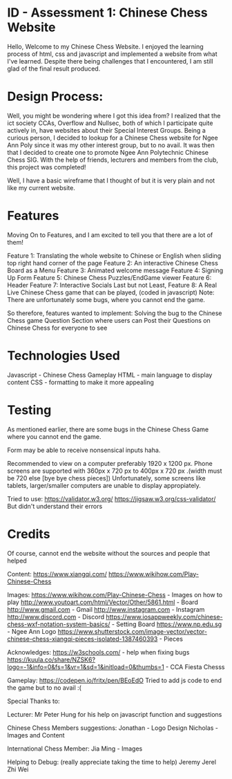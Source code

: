 <!-- Project Documentation -->
# ID - Assessment 1: Chinese Chess Website
Hello, Welcome to my Chinese Chess Website. I enjoyed the learning process of html, css and javascript and implemented a website from what I've learned. Despite there being challenges that I encountered, I am still glad of the final result produced.

# Design Process:
Well, you might be wondering where I got this idea from? I realized that the ict society CCAs, Overflow and Nullsec, both of which I participate quite actively in, have websites about their Special Interest Groups. Being a curious person, I decided to lookup for a Chinese Chess website for Ngee Ann Poly since it was my other interest group, but to no avail. It was then that I decided to create one to promote Ngee Ann Polytechnic Chinese Chess SIG. With the help of friends, lecturers and members from the club, this project was completed!

Well, I have a basic wireframe that I thought of but it is very plain and not like my current website.

# Features
Moving On to Features, and I am excited to tell you that there are a lot of them!

Feature 1: Translating the whole website to Chinese or English when sliding top right hand corner of the page
Feature 2: An interactive Chinese Chess Board as a Menu
Feature 3: Animated welcome message
Feature 4: Signing Up Form
Feature 5: Chinese Chess Puzzles/EndGame viewer
Feature 6: Header
Feature 7: Interactive Socials
Last but not Least,
Feature 8: A Real Live Chinese Chess game that can be played, (coded in javascript)
Note: There are unfortunately some bugs, where you cannot end the game.


So therefore, features wanted to implement:
Solving the bug to the Chinese Chess game
Question Section where users can Post their Questions on Chinese Chess for everyone to see

# Technologies Used

Javascript - Chinese Chess Gameplay
HTML - main language to display content
CSS - formatting to make it more appealing

# Testing
As mentioned earlier, there are some bugs in the Chinese Chess Game where you cannot end the game.

Form may be able to receive nonsensical inputs haha.

Recommended to view on a computer preferably 1920 x 1200 px.
Phone screens are supported with 360px x 720 px to 400px x 720 px .(width must be 720 else [bye bye chess pieces])
Unfortunately, some screens like tablets, larger/smaller computers are unable to display appropiately.

Tried to use:
https://validator.w3.org/
https://jigsaw.w3.org/css-validator/
But didn't understand their errors
<!-- Credits and references -->
# Credits
Of course, cannot end the website without the sources and people that helped 

Content:
https://www.xiangqi.com/
https://www.wikihow.com/Play-Chinese-Chess

Images:
https://www.wikihow.com/Play-Chinese-Chess - Images on how to play
http://www.youtoart.com/html/Vector/Other/5861.html - Board
http://www.gmail.com - Gmail
http://www.instagram.com - Instagram
http://www.discord.com - Discord
https://www.iosappweekly.com/chinese-chess-wxf-notation-system-basics/ - Setting Board
https://www.np.edu.sg - Ngee Ann Logo
https://www.shutterstock.com/image-vector/vector-chinese-chess-xiangqi-pieces-isolated-1387460393 - Pieces

Acknowledges:
https://w3schools.com/ - help when fixing bugs
https://kuula.co/share/NZSK6?logo=-1&info=0&fs=1&vr=1&sd=1&initload=0&thumbs=1 - CCA Fiesta Chesss

Gameplay:
https://codepen.io/fritx/pen/BEoEdO
Tried to add js code to end the game but to no avail :(

Special Thanks to:

Lecturer:
    Mr Peter Hung
    for his help on javascript function and suggestions

Chinese Chess Members suggestions:
    Jonathan - Logo Design
    Nicholas - Images and Content

International Chess Member:
    Jia Ming - Images

Helping to Debug:
(really appreciate taking the time to help)
    Jeremy
    Jerel
    Zhi Wei





